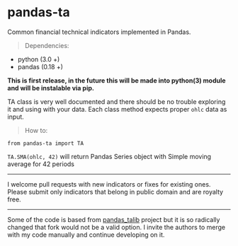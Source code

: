 # pandas-ta
Common financial technical indicators implemented in Pandas.

> Dependencies:

* python (3.0 +)
* pandas (0.18 +)

**This is first release, in the future this will be made into python(3) module and will be instalable via pip.**

TA class is very well documented and there should be no trouble exploring it and using with your data.
Each class method expects proper `ohlc` data as input.

> How to:

`from pandas-ta import TA`

`TA.SMA(ohlc, 42)` will return Pandas Series object with Simple moving average for 42 periods

_______________________________________________________________

I welcome pull requests with new indicators or fixes for existing ones. Please submit only indicators that belong in public domain and are royalty free.

_______________________________________________________________

Some of the code is based from [pandas_talib](https://github.com/femtotrader/pandas_talib) project but it is so radically changed that fork would not be a valid option.
I invite the authors to merge with my code manually and continue developing on it.
